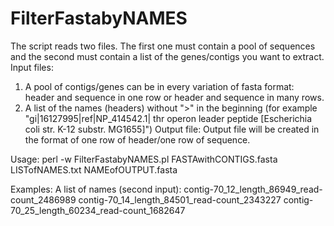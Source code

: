 # FilterFastabyNAMES

The script reads two files. The first one must contain a pool of sequences and the second must contain a list of the genes/contigs you want to extract.
Input files:
1) A pool of contigs/genes can be in every variation of fasta format: header and sequence in one row or header and sequence in many rows.  
2) A list of the names (headers) without ">" in the beginning (for example "gi|16127995|ref|NP_414542.1| thr operon leader peptide [Escherichia coli str. K-12 substr. MG1655]")
Output file:
Output file will be created in the format of one row of header/one row of sequence. 

Usage:
perl -w FilterFastabyNAMES.pl FASTAwithCONTIGS.fasta LISTofNAMES.txt NAMEofOUTPUT.fasta

Examples:
A list of names (second input):
contig-70_12_length_86949_read-count_2486989
contig-70_14_length_84501_read-count_2343227
contig-70_25_length_60234_read-count_1682647
